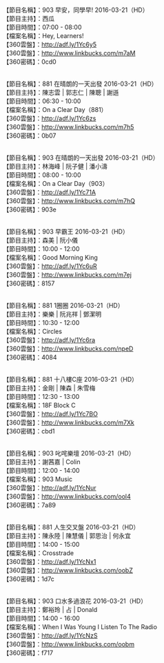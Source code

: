<br>【節目名稱】：903 早安，同學早! 2016-03-21（HD）
<br>【節目主持】：西瓜
<br>【節目時間】：07:00 - 08:00
<br>【檔案名稱】：Hey, Learners!
<br>【360雲盤】：http://adf.ly/1Yc6y5
<br>【360雲盤】：http://www.linkbucks.com/m7aM
<br>【360密碼】：0cd0

<br>【節目名稱】：881 在晴朗的一天出發 2016-03-21（HD）
<br>【節目主持】：陳志雲 | 郭志仁 | 陳聰 | 謝遜
<br>【節目時間】：06:30 - 10:00
<br>【檔案名稱】：On a Clear Day（881）
<br>【360雲盤】：http://adf.ly/1Yc6zs
<br>【360雲盤】：http://www.linkbucks.com/m7h5
<br>【360密碼】：0b07

<br>【節目名稱】：903 在晴朗的一天出發 2016-03-21（HD）
<br>【節目主持】：林海峰 | 阮子健 | 潘小濤
<br>【節目時間】：08:00 - 10:00
<br>【檔案名稱】：On a Clear Day（903）
<br>【360雲盤】：http://adf.ly/1Yc71A
<br>【360雲盤】：http://www.linkbucks.com/m7hQ
<br>【360密碼】：903e

<br>【節目名稱】：903 早霸王 2016-03-21（HD）
<br>【節目主持】：森美 | 阮小儀
<br>【節目時間】：10:00 - 12:00
<br>【檔案名稱】：Good Morning King
<br>【360雲盤】：http://adf.ly/1Yc6uR
<br>【360雲盤】：http://www.linkbucks.com/m7ej
<br>【360密碼】：8157

<br>【節目名稱】：881 1圈圈 2016-03-21（HD）
<br>【節目主持】：樂樂 | 阮兆祥 | 鄧潔明
<br>【節目時間】：10:30 - 12:00
<br>【檔案名稱】：Circles
<br>【360雲盤】：http://adf.ly/1Yc6ra
<br>【360雲盤】：http://www.linkbucks.com/npeD
<br>【360密碼】：4084

<br>【節目名稱】：881 十八樓C座 2016-03-21（HD）
<br>【節目主持】：金剛 | 陳森 | 朱雪梅
<br>【節目時間】：12:30 - 13:00
<br>【檔案名稱】：18F Block C
<br>【360雲盤】：http://adf.ly/1Yc7BO
<br>【360雲盤】：http://www.linkbucks.com/m7Xk
<br>【360密碼】：cbd1

<br>【節目名稱】：903 叱咤樂壇 2016-03-21（HD）
<br>【節目主持】：謝茜嘉 | Colin
<br>【節目時間】：12:00 - 14:00
<br>【檔案名稱】：903 Music
<br>【360雲盤】：http://adf.ly/1YcNur
<br>【360雲盤】：http://www.linkbucks.com/ool4
<br>【360密碼】：7a89

<br>【節目名稱】：881 人生交叉盤 2016-03-21（HD）
<br>【節目主持】：陳永陸 | 陳慧儀 | 郭思治 | 何永宜
<br>【節目時間】：14:00 - 15:00
<br>【檔案名稱】：Crosstrade
<br>【360雲盤】：http://adf.ly/1YcNx1
<br>【360雲盤】：http://www.linkbucks.com/oobZ
<br>【360密碼】：1d7c

<br>【節目名稱】：903 口水多過浪花 2016-03-21（HD）
<br>【節目主持】：鄭裕玲 | 占 | Donald
<br>【節目時間】：14:00 - 16:00
<br>【檔案名稱】：When I Was Young I Listen To The Radio
<br>【360雲盤】：http://adf.ly/1YcNzS
<br>【360雲盤】：http://www.linkbucks.com/oobm
<br>【360密碼】：f717
